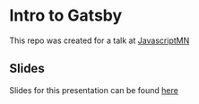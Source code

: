 # Intro to Gatsby

This repo was created for a talk at [JavascriptMN](https://javascriptmn.com/)

## Slides
Slides for this presentation can be found [here](https://docs.google.com/presentation/d/1EeVwXXsQMOHHWFh6y8_tiylCfUUcNsflydXzDy8PXuQ/edit?usp=sharing)